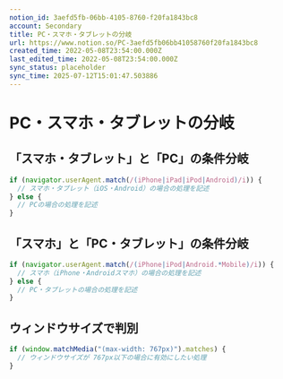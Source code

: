 ```yaml
---
notion_id: 3aefd5fb-06bb-4105-8760-f20fa1843bc8
account: Secondary
title: PC・スマホ・タブレットの分岐
url: https://www.notion.so/PC-3aefd5fb06bb41058760f20fa1843bc8
created_time: 2022-05-08T23:54:00.000Z
last_edited_time: 2022-05-08T23:54:00.000Z
sync_status: placeholder
sync_time: 2025-07-12T15:01:47.503886
---
```

# PC・スマホ・タブレットの分岐

## **「スマホ・タブレット」と「PC」の条件分岐**
```javascript
if (navigator.userAgent.match(/(iPhone|iPad|iPod|Android)/i)) {
  // スマホ・タブレット（iOS・Android）の場合の処理を記述
} else {
  // PCの場合の処理を記述
}
```
## **「スマホ」と「PC・タブレット」の条件分岐**
```javascript
if (navigator.userAgent.match(/(iPhone|iPod|Android.*Mobile)/i)) {
  // スマホ（iPhone・Androidスマホ）の場合の処理を記述
} else {
  // PC・タブレットの場合の処理を記述
}
```
## ウィンドウサイズで判別
```javascript
if (window.matchMedia("(max-width: 767px)").matches) {
  // ウィンドウサイズが 767px以下の場合に有効にしたい処理
}
```